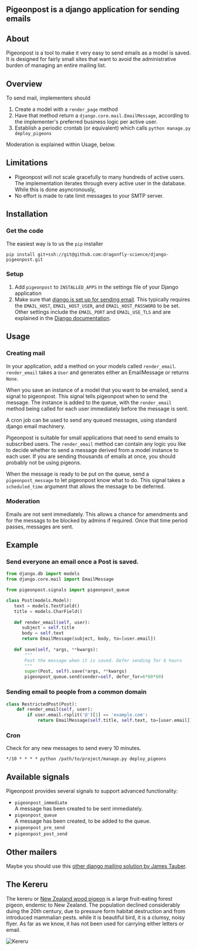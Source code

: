 ## Pigeonpost is a django application for sending emails

## About

Pigeonpost is a tool to make it very easy to send emails
as a model is saved. It is designed for fairly small sites
that want to avoid the administrative burden of managing an
entire mailing list. 

## Overview

To send mail, implementers should

1. Create a model with a `render_page` method
2. Have that method return a `django.core.mail.EmailMessage`, 
   according to the implementer's preferred business logic
   per active user.
3. Establish a periodic crontab (or equivalent) which calls 
   `python manage.py deploy_pigeons`

Moderation is explained within Usage, below.

## Limitations

* Pigeonpost will not scale gracefully to many hundreds of 
  active users. The implementation iterates through 
  every active user in the database. While this is done 
  asyncronously, 
* No effort is made to rate limit messages to your SMTP server.


## Installation

### Get the code

The easiest way is to us the `pip` installer

`pip install git+ssh://git@github.com:dragonfly-science/django-pigeonpost.git`


### Setup

1. Add `pigeonpost` to `INSTALLED_APPS` in the settings file of your Django application
2. Make sure that [django is set up for sending email](https://docs.djangoproject.com/en/dev/topics/email/). This 
typically requires the `EMAIL_HOST`, `EMAIL_HOST_USER`, and `EMAIL_HOST_PASSWORD` to be set. Other 
settings include the `EMAIL_PORT` and `EMAIL_USE_TLS` and are explained in the [Django documentation](https://docs.djangoproject.com/en/1.4/ref/settings/#email-backend).


## Usage


### Creating mail

In your application, add a method on your models called
`render_email`. `render_email` takes a `User` and generates
either an EmailMessage or returns `None`. 

When you save an instance of a model that you want to be emailed,
send a signal to pigeonpost. This signal tells pigeonpost when
to send the message. The instance is added to the queue, with the
`render_email` method being called for each user immediately
before the message is sent.

A cron job can be used to send any queued messages, using
standard django email machinery.

Pigeonpost is suitable for small applications that need to send
emails to subscribed users. The `render_email` method can contain
any logic you like to decide whether to send a message derived
from a model instance to each user. If you are sending thousands
of emails at once, you should probably not be using pigeons.

When the message is ready to be put on the queue, send a `pigeonpost_message` to
let pigeonpost know what to do. This signal takes a `scheduled_time` argument
that allows the message to be deferred.

### Moderation

Emails are not sent immediately. This allows a chance for amendments and
for the messags to be blocked by admins if required. Once that time period
passes, messages are sent.

## Example

### Send everyone an email once a Post is saved.

```python
from django.db import models
from django.core.mail import EmailMessage

from pigeonpost.signals import pigeonpost_queue

class Post(models.Model):
   text = models.TextField()
   title = models.CharField()
   
   def render_email(self, user):
      subject = self.title
      body = self.text
      return EmailMessage(subject, body, to=[user.email])
   
   def save(self, *args, **kwargs):
       """
       Post the message when it is saved. Defer sending for 6 hours
       """
       super(Post, self).save(*args, **kwargs)
       pigeonpost_queue.send(sender=self, defer_for=6*60*60) 
```

### Sending email to people from a common domain 

```python
class RestrictedPost(Post):
    def render_email(self, user):
        if user.email.rsplit('@')[1] == 'example.com':
            return EmailMessage(self.title, self.text, to=[user.email])
```

### Cron

Check for any new messages to send every 10 minutes. 

```
*/10 * * * * python /path/to/project/manage.py deploy_pigeons
```


## Available signals

Pigeonpost provides several signals to support advanced functionality:

* `pigeonpost_immediate`  
   A message has been created to be sent immediately.
* `pigeonpost_queue`  
   A message has been created, to be added to the queue.
* `pigeonpost_pre_send`  
* `pigeonpost_post_send`


## Other mailers

Maybe you should use this [other django mailing solution by James Tauber](https://github.com/jtauber/django-mailer/).


## The Kereru

The kereru or [New Zealand wood pigeon](http://en.wikipedia.org/wiki/New_Zealand_Pigeon) is a large 
fruit-eating forest pigeon, endemic to New Zealand. The population declined considerably duing the 20th century, due
to pressure form habitat destruction and from introduced mammalian pests. while it is beautiful bird, it is a clumsy, noisy flyer. As far as we know,
it has not been used for carrying either letters or email.


![Kereru](http://upload.wikimedia.org/wikipedia/commons/thumb/5/5f/Hemiphaga_novaeseelandiae_-Kapiti_Island-8.jpg/320px-Hemiphaga_novaeseelandiae_-Kapiti_Island-8.jpg)

